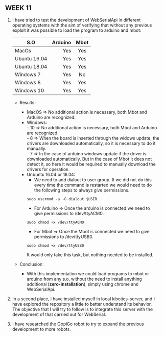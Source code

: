 ## WEEK 11

1. I have tried to test the development of WebSerialApi in different operating systems with the aim of verifying that without any previous exploit it was possible to load the program to arduino and mbot:   
    
    | S.O | Arduino | Mbot |
    | --- | ---: | :---: |
    | MacOs | Yes | Yes |
    | Ubuntu 16.04| Yes | Yes |
    | Ubuntu 18.04 | Yes | Yes |
    | Windows 7 | Yes | No |
    | Windows 8 | Yes | Yes |
    | Windows 10 | Yes | Yes |   
    
    * Results:    
        - MacOS => No additional action is necessary, both Mbot and Arduino are recognized.   
        - Windows:   
                - 10 => No additional action is necessary, both Mbot and Arduino are recognized.   
                - 8 => When the board is inserted through the widows update, the drivers are downloaded automatically, so it is necessary to do it manually.   
                - 7 => In the case of arduino windows update if the driver is downloaded automatically. But in the case of Mbot it does not detect it, so here it would be required to manually download the drivers for operation.   
        - Unbuntu 16.04 or 18.04:
            * We need to add dialout to user group. If we did not do this every time the command is restarted we would need to do the following steps to always give permissions.     
            ```
            sudo usermod -a -G dialout $USER   
            ```   
            * For Arduino => Once the arduino is connected we need to give permissions to /dev/ttyACM0.    
            ```   
            sudo chmod +x /dev/ttyACM0   
            ```  
             * For Mbot => Once the Mbot is connected we need to give permissions to /dev/ttyUSB0.  
            ```
            sudo chmod +x /dev/ttyUSB0
            ```   
            It would only take this task, but nothing needed to be installed.
            
    * Conclusion:   
        - With this implementation we could load programs to mbot or arduino from any s.o, without the need to install anything additional (**zero-installation**), simply using chrome and WebSerialApi.  
     
2. In a second place, I have installed myself in local kibotics-server, and I have explored the repository a little to better understand its behavior. The objective that I will try to follow is to integrate this server with the development of that carried out for WebSerial.  

3. I have researched the GopiGo robot to try to expand the previous development to more robots.  
